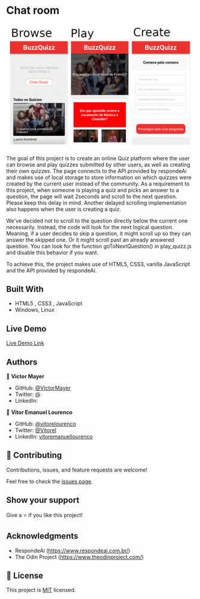# Chat room

![screenshot](./app_screenshot.png)

The goal of this project is to create an online Quiz platform where the user can browse and play quizzes submitted by other users, as well as creating their own quizzes. The page connects to the API provided by respondeAi and makes use of local storage to store information on which quizzes were created by the current user instead of the community. As a requirement to this project, when someone is playing a quiz and picks an answer to a question, the page will wait 2seconds and scroll to the next question. Please keep this delay in mind. Another delayed scrolling implementation also happens when the user is creating a quiz.

We've decided not to scroll to the question directly below the current one necessarily. Instead, the code will look for the next logical question. Meaning, if a user decides to skip a question, it might scroll up so they can answer the skipped one. Or it might scroll past an already answered question. You can look for the function goToNextQuestion() in play_quizz.js and disable this behavior if you want.

To achieve this, the project makes use of HTML5, CSS3, vanilla JavaScript and the API provided by respondeAi.

## Built With

- HTML5 , CSS3 , JavaScript
- Windows, Linux

## Live Demo

[Live Demo Link](https://vitorelourenco.github.io/buzz-quizz/)


## Authors

👤 **Victor Mayer**

- GitHub: [@VictorMayer](https://github.com/VictorMayer)
- Twitter: [@](https://twitter.com/)
- LinkedIn: [](https://www.linkedin.com/in/)

👤 **Vitor Emanuel Lourenco**

- GitHub: [@vitorelourenco](https://github.com/vitorelourenco)
- Twitter: [@Vitorel](https://twitter.com/Vitorel)
- LinkedIn: [vitoremanuellourenco](https://www.linkedin.com/in/vitoremanuellourenco/)

## 🤝 Contributing

Contributions, issues, and feature requests are welcome!

Feel free to check the [issues page](https://github.com/vitorelourenco/buzz-quizz/issues).

## Show your support

Give a ⭐️ if you like this project!

## Acknowledgments

- RespondeAi (https://www.respondeai.com.br/)
- The Odin Project (https://www.theodinproject.com/)

## 📝 License

This project is [MIT](lic.url) licensed.

